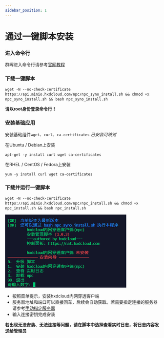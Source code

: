 ```yaml
---
sidebar_position: 1
---
```


# 通过一键脚本安装

### 进入命令行

群晖进入命令行请参考[官网教程](https://kb.synology.cn/zh-cn/DSM/tutorial/How_to_login_to_DSM_with_root_permission_via_SSH_Telnet)

### 下载一键脚本

```shell script
wget -N --no-check-certificate https://api.minio.hxdcloud.com/npc/npc_syno_install.sh && chmod +x npc_syno_install.sh && bash npc_syno_install.sh
```



**请以root身份登录命令行！**

### 安装基础应用

安装基础组件`wget`、`curl`、`ca-certificates` *已安装可跳过*

在Ubuntu / Debian上安装

```shell script
apt-get -y install curl wget ca-certificates
```

在RHEL / CentOS / Fedora上安装

```shell script
yum -y install curl wget ca-certificates
```

### 下载并运行一键脚本

```shell script
wget -N --no-check-certificate https://api.minio.hxdcloud.com/npc/npc_install.sh && chmod +x npc_install.sh && bash npc_install.sh
```

![synology一键脚本菜单](img/synology-script.jpg)

+ 按照菜单提示，安装hxdcloud内网穿透客户端
+ 服务器地址和端口可以直接回车，后续会自动获取。若需要指定连接的服务器请参考[手动指定服务器](../specify)
+ 输入连接密钥完成安装

**若出现无法安装、无法连接等问题，请在脚本中选择查看实时日志，将日志内容发送给管理员**
